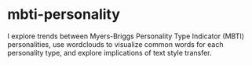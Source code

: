 # mbti-personality
I explore trends between Myers-Briggs Personality Type Indicator (MBTI) personalities, use wordclouds to visualize common words for each personality type, and explore implications of text style transfer.
